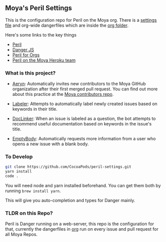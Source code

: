 ## Moya's Peril Settings

This is the configuration repo for Peril on the Moya org. There is a [settings file](settings.json) and org-wide
dangerfiles which are inside the [org folder](org).

Here's some links to the key things

* [Peril](https://github.com/danger/peril)
* [Danger JS](http://danger.systems/js/)
* [Peril for Orgs](https://github.com/danger/peril/blob/master/docs/setup_for_org.md)
* [Peril on the Moya Heroku team](https://dashboard.heroku.com/apps/moya-peril)

### What is this project?

* [Aeryn](org/aeryn.ts): Automatically invites new contributors to the Moya GitHub organization after their first merged pull request. You can find out more about this practice at the [Moya contributors repo](https://github.com/Moya/contributors).

* [Labeler](org/labeler.ts): Attempts to automatically label newly created issues based on keywords in their title.

* [DocLinker](moya/labeler.ts): When an issue is labeled as a question, the bot attempts to recommend useful documentation based on keywords in the issue's title.

* [EmptyBody](org/emptybody.ts): Automatically requests more information from a user who opens a new issue with a blank body.

### To Develop

```sh
git clone https://github.com/CocoaPods/peril-settings.git
yarn install
code .
```

You will need node and yarn installed beforehand. You can get them both by running `brew install yarn`.

This will give you auto-completion and types for Danger mainly.

### TLDR on this Repo?

Peril is Danger running on a web-server, this repo is the configuration for that, currently the dangerfiles in [org](org/)
run on every issue and pull request for all Moya Repos.
